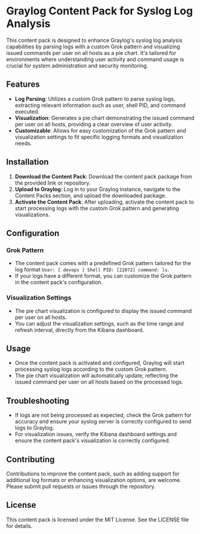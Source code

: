 # Graylog Content Pack for Syslog Log Analysis

This content pack is designed to enhance Graylog's syslog log analysis capabilities by parsing logs with a custom Grok pattern and visualizing issued commands per user on all hosts as a pie chart. It's tailored for environments where understanding user activity and command usage is crucial for system administration and security monitoring.

## Features

- **Log Parsing**: Utilizes a custom Grok pattern to parse syslog logs, extracting relevant information such as user, shell PID, and command executed.
- **Visualization**: Generates a pie chart demonstrating the issued command per user on all hosts, providing a clear overview of user activity.
- **Customizable**: Allows for easy customization of the Grok pattern and visualization settings to fit specific logging formats and visualization needs.

## Installation

1. **Download the Content Pack**: Download the content pack package from the provided link or repository.
2. **Upload to Graylog**: Log in to your Graylog instance, navigate to the Content Packs section, and upload the downloaded package.
3. **Activate the Content Pack**: After uploading, activate the content pack to start processing logs with the custom Grok pattern and generating visualizations.

## Configuration

### Grok Pattern

- The content pack comes with a predefined Grok pattern tailored for the log format `User: [ devops ] Shell PID: [22072] command: ls`.
- If your logs have a different format, you can customize the Grok pattern in the content pack's configuration.

### Visualization Settings

- The pie chart visualization is configured to display the issued command per user on all hosts.
- You can adjust the visualization settings, such as the time range and refresh interval, directly from the Kibana dashboard.

## Usage

- Once the content pack is activated and configured, Graylog will start processing syslog logs according to the custom Grok pattern.
- The pie chart visualization will automatically update, reflecting the issued command per user on all hosts based on the processed logs.

## Troubleshooting

- If logs are not being processed as expected, check the Grok pattern for accuracy and ensure your syslog server is correctly configured to send logs to Graylog.
- For visualization issues, verify the Kibana dashboard settings and ensure the content pack's visualization is correctly configured.

## Contributing

Contributions to improve the content pack, such as adding support for additional log formats or enhancing visualization options, are welcome. Please submit pull requests or issues through the repository.

## License

This content pack is licensed under the MIT License. See the LICENSE file for details.

